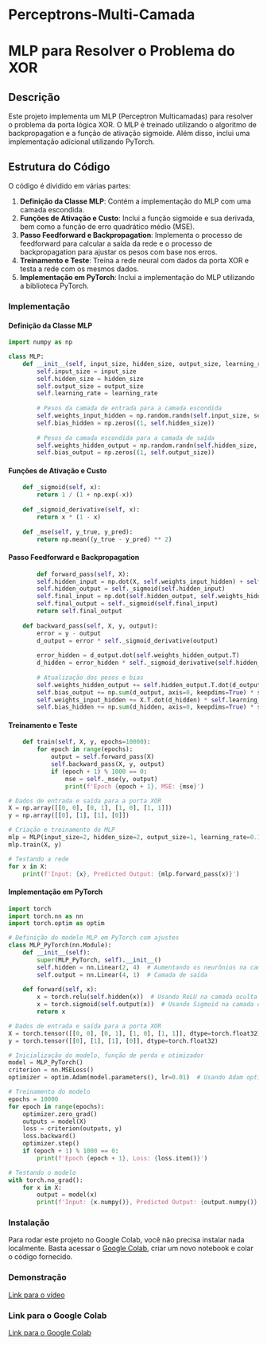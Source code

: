 # Perceptrons-Multi-Camada
# MLP para Resolver o Problema do XOR

## Descrição
Este projeto implementa um MLP (Perceptron Multicamadas) para resolver o problema da porta lógica XOR. O MLP é treinado utilizando o algoritmo de backpropagation e a função de ativação sigmoide. Além disso, inclui uma implementação adicional utilizando PyTorch.

## Estrutura do Código
O código é dividido em várias partes:
1. **Definição da Classe MLP**: Contém a implementação do MLP com uma camada escondida.
2. **Funções de Ativação e Custo**: Inclui a função sigmoide e sua derivada, bem como a função de erro quadrático médio (MSE).
3. **Passo Feedforward e Backpropagation**: Implementa o processo de feedforward para calcular a saída da rede e o processo de backpropagation para ajustar os pesos com base nos erros.
4. **Treinamento e Teste**: Treina a rede neural com dados da porta XOR e testa a rede com os mesmos dados.
5. **Implementação em PyTorch**: Inclui a implementação do MLP utilizando a biblioteca PyTorch.

### Implementação

#### Definição da Classe MLP
```python
import numpy as np

class MLP:
    def __init__(self, input_size, hidden_size, output_size, learning_rate=0.1):
        self.input_size = input_size
        self.hidden_size = hidden_size
        self.output_size = output_size
        self.learning_rate = learning_rate
        
        # Pesos da camada de entrada para a camada escondida
        self.weights_input_hidden = np.random.randn(self.input_size, self.hidden_size)
        self.bias_hidden = np.zeros((1, self.hidden_size))
        
        # Pesos da camada escondida para a camada de saída
        self.weights_hidden_output = np.random.randn(self.hidden_size, self.output_size)
        self.bias_output = np.zeros((1, self.output_size))
```
#### Funções de Ativação e Custo
```python
    def _sigmoid(self, x):
        return 1 / (1 + np.exp(-x))
    
    def _sigmoid_derivative(self, x):
        return x * (1 - x)
    
    def _mse(self, y_true, y_pred):
        return np.mean((y_true - y_pred) ** 2)
```
#### Passo Feedforward e Backpropagation
```python
        def forward_pass(self, X):
        self.hidden_input = np.dot(X, self.weights_input_hidden) + self.bias_hidden
        self.hidden_output = self._sigmoid(self.hidden_input)
        self.final_input = np.dot(self.hidden_output, self.weights_hidden_output) + self.bias_output
        self.final_output = self._sigmoid(self.final_input)
        return self.final_output
    
    def backward_pass(self, X, y, output):
        error = y - output
        d_output = error * self._sigmoid_derivative(output)
        
        error_hidden = d_output.dot(self.weights_hidden_output.T)
        d_hidden = error_hidden * self._sigmoid_derivative(self.hidden_output)
        
        # Atualização dos pesos e bias
        self.weights_hidden_output += self.hidden_output.T.dot(d_output) * self.learning_rate
        self.bias_output += np.sum(d_output, axis=0, keepdims=True) * self.learning_rate
        self.weights_input_hidden += X.T.dot(d_hidden) * self.learning_rate
        self.bias_hidden += np.sum(d_hidden, axis=0, keepdims=True) * self.learning_rate
```
#### Treinamento e Teste
```python
    def train(self, X, y, epochs=10000):
        for epoch in range(epochs):
            output = self.forward_pass(X)
            self.backward_pass(X, y, output)
            if (epoch + 1) % 1000 == 0:
                mse = self._mse(y, output)
                print(f'Epoch {epoch + 1}, MSE: {mse}')

# Dados de entrada e saída para a porta XOR
X = np.array([[0, 0], [0, 1], [1, 0], [1, 1]])
y = np.array([[0], [1], [1], [0]])

# Criação e treinamento do MLP
mlp = MLP(input_size=2, hidden_size=2, output_size=1, learning_rate=0.1)
mlp.train(X, y)

# Testando a rede
for x in X:
    print(f'Input: {x}, Predicted Output: {mlp.forward_pass(x)}')
```
#### Implementação em PyTorch
```python
import torch
import torch.nn as nn
import torch.optim as optim

# Definição do modelo MLP em PyTorch com ajustes
class MLP_PyTorch(nn.Module):
    def __init__(self):
        super(MLP_PyTorch, self).__init__()
        self.hidden = nn.Linear(2, 4)  # Aumentando os neurônios na camada oculta
        self.output = nn.Linear(4, 1)  # Camada de saída
    
    def forward(self, x):
        x = torch.relu(self.hidden(x))  # Usando ReLU na camada oculta
        x = torch.sigmoid(self.output(x))  # Usando Sigmoid na camada de saída
        return x

# Dados de entrada e saída para a porta XOR
X = torch.tensor([[0, 0], [0, 1], [1, 0], [1, 1]], dtype=torch.float32)
y = torch.tensor([[0], [1], [1], [0]], dtype=torch.float32)

# Inicialização do modelo, função de perda e otimizador
model = MLP_PyTorch()
criterion = nn.MSELoss()
optimizer = optim.Adam(model.parameters(), lr=0.01)  # Usando Adam optimizer com taxa de aprendizado ajustada

# Treinamento do modelo
epochs = 10000
for epoch in range(epochs):
    optimizer.zero_grad()
    outputs = model(X)
    loss = criterion(outputs, y)
    loss.backward()
    optimizer.step()
    if (epoch + 1) % 1000 == 0:
        print(f'Epoch {epoch + 1}, Loss: {loss.item()}')

# Testando o modelo
with torch.no_grad():
    for x in X:
        output = model(x)
        print(f'Input: {x.numpy()}, Predicted Output: {output.numpy()}')
```
### Instalação
Para rodar este projeto no Google Colab, você não precisa instalar nada localmente. Basta acessar o [Google Colab](https://colab.google/), criar um novo notebook e colar o código fornecido.

### Demonstração
[Link para o vídeo](https://drive.google.com/file/d/1n-ke5gn8w6G-LMpcT5ldWbv-nkjcA0e0/view?usp=sharing)

### Link para o Google Colab
[Link para o Google Colab](https://colab.research.google.com/drive/1rEneYO4GpAg8zDDHs38nLR2PGbKrK_kV?usp=sharing)
